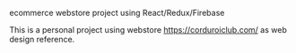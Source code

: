 ecommerce webstore project using React/Redux/Firebase

This is a personal project using webstore https://corduroiclub.com/ as web design reference.